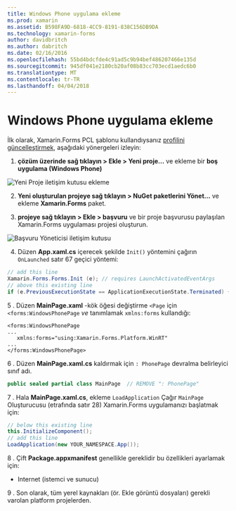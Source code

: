 ```yaml
---
title: Windows Phone uygulama ekleme
ms.prod: xamarin
ms.assetid: B598FA9D-6818-4CC9-8191-838C156DB9DA
ms.technology: xamarin-forms
author: davidbritch
ms.author: dabritch
ms.date: 02/16/2016
ms.openlocfilehash: 55bd4bdcfde4c91ad5c9b94bef486207466e135d
ms.sourcegitcommit: 945df041e2180cb20af08b83cc703ecd1aedc6b0
ms.translationtype: MT
ms.contentlocale: tr-TR
ms.lasthandoff: 04/04/2018
---
```

# <a name="adding-a-windows-phone-app"></a>Windows Phone uygulama ekleme


İlk olarak, Xamarin.Forms PCL şablonu kullandıysanız [profilini güncelleştirmek](~/xamarin-forms/platform/windows/installation/index.md), aşağıdaki yönergeleri izleyin:

1. **çözüm üzerinde sağ tıklayın > Ekle > Yeni proje...**  ve ekleme bir **boş uygulama (Windows Phone)**

  ![](phone-images/add-wp81.png "Yeni Proje iletişim kutusu ekleme")

2. **Yeni oluşturulan projeye sağ tıklayın > NuGet paketlerini Yönet...**  ve ekleme **Xamarin.Forms** paket.

3. **projeye sağ tıklayın > Ekle > başvuru** ve bir proje başvurusu paylaşılan Xamarin.Forms uygulaması projesi oluşturun.

  ![](phone-images/addref.png "Başvuru Yöneticisi iletişim kutusu")

4. Düzen **App.xaml.cs** içerecek şekilde `Init()` yöntemini çağırın `OnLaunched` satır 67 geçici yöntemi:

```csharp
// add this line
Xamarin.Forms.Forms.Init (e); // requires LaunchActivatedEventArgs
// above this existing line
if (e.PreviousExecutionState == ApplicationExecutionState.Terminated) {}
```

 5 . Düzen **MainPage.xaml** -kök öğesi değiştirme `<Page` için `<forms:WindowsPhonePage` *ve* tanımlamak `xmlns:forms` kullandığı:

```xaml
<forms:WindowsPhonePage
...
   xmlns:forms="using:Xamarin.Forms.Platform.WinRT"
...
</forms:WindowsPhonePage>
```

 6 . Düzen **MainPage.xaml.cs** kaldırmak için `: PhonePage` devralma belirleyici sınıf adı.

```csharp
public sealed partial class MainPage  // REMOVE ": PhonePage"
```

 7 . Hala **MainPage.xaml.cs**, ekleme `LoadApplication` Çağır `MainPage` Oluşturucusu (etrafında satır 28) Xamarin.Forms uygulamanızı başlatmak için:

```csharp
// below this existing line
this.InitializeComponent();
// add this line
LoadApplication(new YOUR_NAMESPACE.App());
```

8 . Çift **Package.appxmanifest** genellikle gereklidir bu özellikleri ayarlamak için:

  * Internet (istemci ve sunucu)

9 . Son olarak, tüm yerel kaynakları (ör. Ekle görüntü dosyaları) gerekli varolan platform projelerden.

